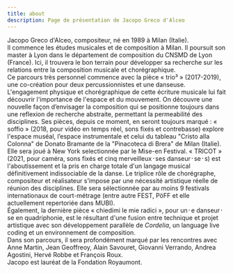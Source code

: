```yaml
---
title: about
description: Page de présentation de Jacopo Greco d'Alceo
---
```


Jacopo Greco d'Alceo, compositeur, né en 1989 à Milan (Italie).<br>
Il commence les études musicales et de composition à Milan. Il poursuit son master à Lyon dans le département de composition du CNSMD de Lyon (France). Ici, il trouvera le bon terrain pour développer sa recherche sur les relations entre la composition musicale et chorégraphique.<br>
Ce parcours très personnel commence avec la pièce « trio³ » (2017-2019), une co-création pour deux percussionnistes et une danseuse. L'engagement physique et chorégraphique de cette écriture musicale lui fait découvrir l'importance de l'espace et du mouvement. On découvre une nouvelle façon d’envisager la composition qui se positionne toujours dans une reflexion de recherche abstraite, permettant la permeabilité des disciplines. Ses pièces, depuis ce moment, en seront toujours marqué : « soffio » (2018, pour vidéo en temps réel, sons fixés et contrebasse) explore l'espace muséal, l’espace instrumentale et celui du tableau "Cristo alla Colonna" de Donato Bramante de la "Pinacoteca di Brera" de Milan (Italie). Elle sera joué à  New York selectionnée par le Mise-en Festival. « TRICOT » (2021, pour caméra, sons fixés et cinq merveilleux᛫ses danseur᛫se᛫s) est l'aboutissement et la pris en charge totale d'un langage musical définitivement indissociable de la danse. Le triplice rôle de chorégraphe, compositeur et réalisateur s’impose par une nécessité artistique réelle de réunion des disciplines. Elle sera sélectionnée par au moins 9 festivals internationaux de court-métrage (entre autre FEST, PöFF et elle actuellement repertoriée dans MUBI).<br>Également, la dernière pièce « chiedimi le mie radici », pour un᛫e danseur᛫se en quadriphonie, est le résultant d'une fusion entre technique et projet artistique avec son développement parallèle de *Cordelia*, un language live coding et un environnement de composition. <br>Dans son parcours, il sera profondément marqué par les rencontres avec Anne Martin, Jean Geoffreoy, Alain Savouret, Giovanni Verrando, Andrea Agostini, Hervé Robbe et François Roux.<br>
Jacopo est lauréat de la Fondation Royaumont.